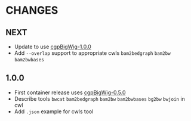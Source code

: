 # CHANGES

## NEXT

* Update to use [cgpBigWig-1.0.0](https://github.com/cancerit/cgpBigWig/releases/tag/1.0.0)
* Add `--overlap` support to appropriate cwls `bam2bedgraph` `bam2bw` `bam2bwbases`

## 1.0.0

* First container release uses [cgpBigWig-0.5.0](https://github.com/cancerit/cgpBigWig/releases/tag/0.5.0)
* Describe tools `bwcat` `bam2bedgraph` `bam2bw` `bam2bwbases` `bg2bw` `bwjoin` in cwl
* Add `.json` example for cwls tool
